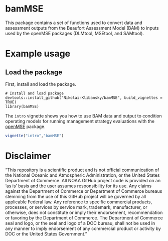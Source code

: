 # bamMSE
 This package contains a set of functions used to convert data and assessment outputs from the Beaufort Assessment Model (BAM) to inputs used by the openMSE packages (DLMtool, MSEtool, and SAMtool).

# Example usage

## Load the package

First, install and load the package. 

```{r, echo=TRUE, message=FALSE}
# Install and load package
devtools::install_github("Nikolai-Klibansky/bamMSE", build_vignettes = TRUE)
library(bamMSE)
```


The `intro` vignette shows you how to use BAM data and output to condition operating models for running management strategy evaluations with the [openMSE](https://openmse.com/) package.
```R
vignette("intro","bamMSE")
```

# Disclaimer
“This repository is a scientific product and is not official communication of the National Oceanic and
Atmospheric Administration, or the United States Department of Commerce. All NOAA GitHub project code is
provided on an ‘as is’ basis and the user assumes responsibility for its use. Any claims against the Department of
Commerce or Department of Commerce bureaus stemming from the use of this GitHub project will be governed
by all applicable Federal law. Any reference to specific commercial products, processes, or services by service
mark, trademark, manufacturer, or otherwise, does not constitute or imply their endorsement, recommendation or
favoring by the Department of Commerce. The Department of Commerce seal and logo, or the seal and logo of a
DOC bureau, shall not be used in any manner to imply endorsement of any commercial product or activity by
DOC or the United States Government.”
